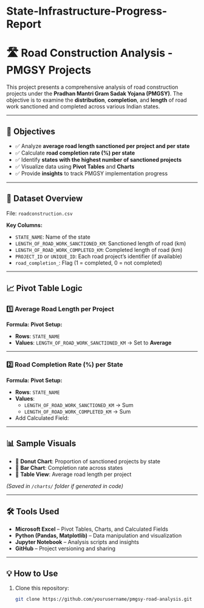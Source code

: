 # State-Infrastructure-Progress-Report
# 🛣️ Road Construction Analysis - PMGSY Projects

This project presents a comprehensive analysis of road construction projects under the **Pradhan Mantri Gram Sadak Yojana (PMGSY)**. The objective is to examine the **distribution**, **completion**, and **length** of road work sanctioned and completed across various Indian states.

---

## 📌 Objectives

- ✅ Analyze **average road length sanctioned per project and per state**
- ✅ Calculate **road completion rate (%) per state**
- ✅ Identify **states with the highest number of sanctioned projects**
- ✅ Visualize data using **Pivot Tables** and **Charts**
- ✅ Provide **insights** to track PMGSY implementation progress

---

## 📂 Dataset Overview

File: `roadconstruction.csv`

**Key Columns:**
- `STATE_NAME`: Name of the state
- `LENGTH_OF_ROAD_WORK_SANCTIONED_KM`: Sanctioned length of road (km)
- `LENGTH_OF_ROAD_WORK_COMPLETED_KM`: Completed length of road (km)
- `PROJECT_ID` or `UNIQUE_ID`: Each road project’s identifier (if available)
- `road_completion_`: Flag (1 = completed, 0 = not completed)

---

## 📈 Pivot Table Logic

### 1️⃣ **Average Road Length per Project**
**Formula:**
**Pivot Setup:**
- **Rows**: `STATE_NAME`
- **Values**: `LENGTH_OF_ROAD_WORK_SANCTIONED_KM` → Set to **Average**

---

### 2️⃣ **Road Completion Rate (%) per State**
**Formula:**
**Pivot Setup:**
- **Rows**: `STATE_NAME`
- **Values**:
  - `LENGTH_OF_ROAD_WORK_SANCTIONED_KM` → Sum
  - `LENGTH_OF_ROAD_WORK_COMPLETED_KM` → Sum
- Add Calculated Field:

---

## 📊 Sample Visuals

- 🔘 **Donut Chart**: Proportion of sanctioned projects by state
- 📏 **Bar Chart**: Completion rate across states
- 📐 **Table View**: Average road length per project

*(Saved in `/charts/` folder if generated in code)*

---

## 🛠️ Tools Used

- **Microsoft Excel** – Pivot Tables, Charts, and Calculated Fields
- **Python (Pandas, Matplotlib)** – Data manipulation and visualization
- **Jupyter Notebook** – Analysis scripts and insights
- **GitHub** – Project versioning and sharing

---

## 💡 How to Use

1. Clone this repository:
   ```bash
   git clone https://github.com/yourusername/pmgsy-road-analysis.git
